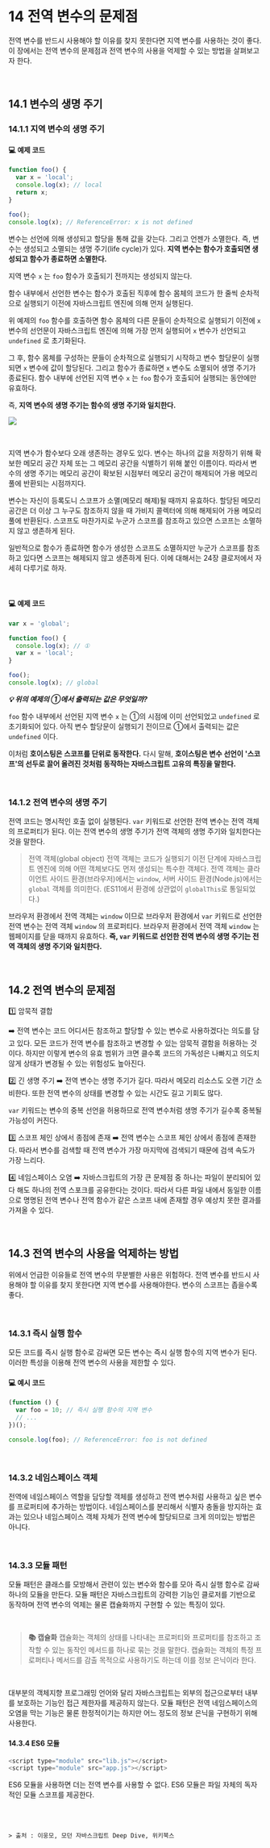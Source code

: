 # 14 전역 변수의 문제점

전역 변수를 반드시 사용해야 할 이유를 찾지 못한다면 지역 변수를 사용하는 것이 좋다. 이 장에서는 전역 변수의 문제점과 전역 변수의 사용을 억제할 수 있는 방법을 살펴보고자 한다.

<br>

## 14.1 변수의 생명 주기

### 14.1.1 지역 변수의 생명 주기

#### 💻 예제 코드

```javascript
function foo() {
  var x = 'local';
  console.log(x); // local
  return x;
}

foo();
console.log(x); // ReferenceError: x is not defined
```

변수는 선언에 의해 생성되고 할당을 통해 값을 갖는다. 그리고 언젠가 소멸한다. 즉, 변수는 생성되고 소멸되는 생명 주기(life cycle)가 있다. **지역 변수는 함수가 호출되면 생성되고 함수가 종료하면 소멸한다.**

지역 변수 <code>x</code> 는 <code>foo</code> 함수가 호출되기 전까지는 생성되지 않는다.

함수 내부에서 선언한 변수는 함수가 호출된 직후에 함수 몸체의 코드가 한 줄씩 순차적으로 실행되기 이전에 자바스크립트 엔진에 의해 먼저 실행된다.

위 예제의 <code>foo</code> 함수를 호출하면 함수 몸체의 다른 문들이 순차적으로 실행되기 이전에 <code>x</code> 변수의 선언문이 자바스크립트 엔진에 의해 가장 먼저 실행되어 <code>x</code> 변수가 선언되고 <code>undefined</code> 로 초기화된다.

그 후, 함수 몸체를 구성하는 문들이 순차적으로 실행되기 시작하고 변수 할당문이 실행되면 <code>x</code> 변수에 값이 할당된다. 그리고 함수가 종료하면 <code>x</code> 변수도 소멸되어 생명 주기가 종료된다. 함수 내부에 선언된 지역 변수 <code>x</code> 는 <code>foo</code> 함수가 호출되어 실행되는 동안에만 유효하다.

즉, **지역 변수의 생명 주기는 함수의 생명 주기와 일치한다.**

![](https://velog.velcdn.com/images/wlals4264/post/b892e14d-d65c-4573-8857-5328b776859a/image.png)

<br>

지역 변수가 함수보다 오래 생존하는 경우도 있다. 변수는 하나의 값을 저장하기 위해 확보한 메모리 공간 자체 또는 그 메모리 공간을 식별하기 위해 붙인 이름이다. 따라서 변수의 생명 주기는 메모리 공간이 확보된 시점부터 메모리 공간이 해제되어 가용 메모리 풀에 반환되는 시점까지다.

변수는 자신이 등록도니 스코프가 소멸(메모리 해제)될 때까지 유효하다. 할당된 메모리 공간은 더 이상 그 누구도 참조하지 않을 때 가비지 콜렉터에 의해 해제되어 가용 메모리 풀에 반환된다. 스코프도 마찬가지로 누군가 스코프를 참조하고 있으면 스코프는 소멸하지 않고 생존하게 된다.

일반적으로 함수가 종료하면 함수가 생성한 스코프도 소멸하지만 누군가 스코프를 참조하고 있다면 스코프는 해제되지 않고 생존하게 된다. 이에 대해서는 24장 클로저에서 자세히 다루기로 하자.

<br>

#### 💻 예제 코드

```javascript
var x = 'global';

function foo() {
  console.log(x); // ①
  var x = 'local';
}

foo();
console.log(x); // global
```

_**💡 위의 예제의 ①에서 출력되는 값은 무엇일까?**_

<code>foo</code> 함수 내부에서 선언된 지역 변수 <code>x</code> 는
①의 시점에 이미 선언되었고 <code>undefined</code> 로 초기화되어 있다. 아직 변수 할당문이 실행되기 전이므로 ①에서 출력되는 값은 <code>undefined</code> 이다.

이처럼 **호이스팅은 스코프를 단위로 동작한다.** 다시 말해, **호이스팅은 변수 선언이 '스코프'의 선두로 끌어 올려진 것처럼 동작하는 자바스크립트 고유의 특징을 말한다.**

<br>

### 14.1.2 전역 변수의 생명 주기

전역 코드는 명시적인 호출 없이 실행된다. <code>var</code> 키워드로 선언한 전역 변수는 전역 객체의 프로퍼티가 된다. 이는 전역 변수의 생명 주기가 전역 객체의 생명 주기와 일치한다는 것을 말한다.

> 전역 객체(global object)
> 전역 객체는 코드가 실행되기 이전 단계에 자바스크립트 엔진에 의해 어떤 객체보다도 먼저 생성되는 특수한 객체다. 전역 객체는 클라이언트 사이드 환경(브라우저)에서는 <code>window</code>, 서버 사이드 환경(Node.js)에서는 <code>global</code> 객체를 의미한다. (ES11에서 환경에 상관없이 <code>globalThis</code>로 통일되었다.)

브라우저 환경에서 전역 객체는 <code>window</code> 이므로 브라우저 환경에서 <code>var</code> 키워드로 선언한 전역 변수는 전역 객체 <code>window</code> 의 프로퍼티다. 브라우저 환경에서 전역 객체 <code>window</code> 는 웹페이지를 닫을 때까지 유효하다. **즉, <code>var</code> 키워드로 선언한 전역 변수의 생명 주기는 전역 객체의 생명 주기와 일치한다.**

<br>

## 14.2 전역 변수의 문제점

1️⃣ 암묵적 결합

➡️ 전역 변수는 코드 어디서든 참조하고 할당할 수 있는 변수로 사용하겠다는 의도를 담고 있다. 모든 코드가 전역 변수를 참조하고 변경할 수 있는 암묵적 결함을 허용하는 것이다. 하지만 이렇게 변수의 유효 범위가 크면 클수록 코드의 가독성은 나빠지고 의도치 않게 상태가 변경될 수 있는 위험성도 높아진다.

2️⃣ 긴 생명 주기
➡️ 전역 변수는 생명 주기가 길다. 따라서 메모리 리소스도 오랜 기간 소비한다. 또한 전역 변수의 상태를 변경할 수 있는 시간도 길고 기회도 많다.

<code>var</code> 키워드는 변수의 중복 선언을 허용하므로 전역 변수처럼 생명 주기가 길수록 중복될 가능성이 커진다.

3️⃣ 스코프 체인 상에서 종점에 존재
➡️ 전역 변수는 스코프 체인 상에서 종점에 존재한다. 따라서 변수를 검색할 때 전역 변수가 가장 마지막에 검색되기 때문에 검색 속도가 가장 느리다.

4️⃣ 네임스페이스 오염
➡️ 자바스크립트의 가장 큰 문제점 중 하나는 파일이 분리되어 있다 해도 하나의 전역 스포크를 공유한다는 것이다. 따라서 다른 파일 내에서 동일한 이름으로 명명된 전역 변수나 전역 함수가 같은 스코프 내에 존재할 경우 예상치 못한 결과를 가져올 수 있다.

<br>

## 14.3 전역 변수의 사용을 억제하는 방법

위에서 언급한 이유들로 전역 변수의 무분별한 사용은 위험하다. 전역 변수를 반드시 사용해야 할 이유를 찾지 못한다면 지역 변수를 사용해야한다. 변수의 스코프는 좁을수록 좋다.

<br>

### 14.3.1 즉시 실행 함수

모든 코드를 즉시 실행 함수로 감싸면 모든 변수는 즉시 실행 함수의 지역 변수가 된다. 이러한 특성을 이용해 전역 변수의 사용을 제한할 수 있다.

#### 💻 예시 코드

```javascript
(function () {
  var foo = 10; // 즉시 실행 함수의 지역 변수
  // ...
})();

console.log(foo); // ReferenceError: foo is not defined
```

<br>

### 14.3.2 네임스페이스 객체

전역에 네임스페이스 역할을 담당할 객체를 생성하고 전역 변수처럼 사용하고 싶은 변수를 프로퍼티에 추가하는 방법이다. 네임스페이스를 분리해서 식별자 충돌을 방지하는 효과는 있으나 네임스페이스 객체 자체가 전역 변수에 할당되므로 크게 의미있는 방법은 아니다.

<br>

### 14.3.3 모듈 패턴

모듈 패턴은 클래스를 모방해서 관련이 있는 변수와 함수를 모아 즉시 실행 함수로 감싸 하나의 모듈을 만든다. 모듈 패턴은 자바스크립트의 강력한 기능인 클로저를 기반으로 동작하며 전역 변수의 억제는 물론 캡슐화까지 구현할 수 있는 특징이 있다.

<br>

> **📚 캡슐화**
> 캡슐화는 객체의 상태를 나타내는 프로퍼티와 프로퍼티를 참조하고 조작할 수 있는 동작인 메서드를 하나로 묶는 것을 말한다. 캡슐화는 객체의 특정 프로퍼티나 메서드를 감출 목적으로 사용하기도 하는데 이를 정보 은닉이라 한다.

<br>

대부분의 객체지향 프로그래밍 언어와 달리 자바스크립트는 외부의 접근으로부터 내부를 보호하는 기능인 접근 제한자를 제공하지 않는다. 모듈 패턴은 전역 네임스페이스의 오염을 막는 기능은 물론 한정적이기는 하지만 어느 정도의 정보 은닉을 구현하기 위해 사용한다.

#### 14.3.4 ES6 모듈

```javascript
<script type="module" src="lib.js"></script>
<script type="module" src="app.js"></script>
```

ES6 모듈을 사용하면 더는 전역 변수를 사용할 수 없다. ES6 모듈은 파일 자체의 독자적인 모듈 스코프를 제공한다.

<br>
<br>

```
> 출처 : 이웅모, 모던 자바스크립트 Deep Dive, 위키북스
```
